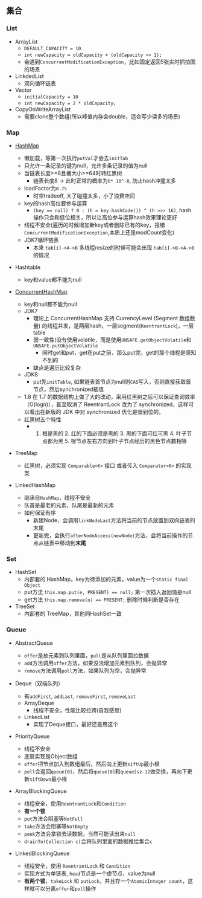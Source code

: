 ## 集合

###  List

- ArrayList
    * `DEFAULT_CAPACITY = 10`
    * `int newCapacity = oldCapacity + (oldCapacity >> 1);`
    * 会遇到`ConcurrentModificationException`，比如固定返回5张实时抓拍图的场景
- LinkdedList
    * 双向循环链表
- Vector
    * `initialCapacity = 10`
    * `int newCapacity = 2 * oldCapacity;`
- CopyOnWriteArrayList
    * 需要clone整个数组(所以峰值内存会double，适合写少读多的场景)

### Map

- [HashMap](https://tech.meituan.com/2016/06/24/java-hashmap.html)
    * 懒加载，等第一次执行`putVal`才会去`initTab`
    * 只允许一条记录的键为null，允许多条记录的值为null
    * 当链表长度>=8且桶大小>=64时转红黑树
        * 链表长度8 -> 此时正常的概率为`6* 10^-8`, 防止hash冲撞太多
    * loadFactor为`0.75`
        * 时空tradeoff, 大了碰撞太多，小了浪费空间
    * key的hash高位要参与运算
        * `(key == null) ? 0 : (h = key.hashCode()) ^ (h >>> 16)`, hash操作只会和低位相关，所以让高位参与运算hash效果理论更好
    * 线程不安全(遍历的时候增加新key或者删除已有的key，报错`ConcurrentModificationException`,本质上还是modCount变化)
    * JDK7循环链表
        * 本来 `tab[i]->A->B` 多线程resize的时候可能会出现 `tab[i]->B->A->B`的情况
    
- Hashtable
    * key和value都不能为null
- [ConcurrentHashMap](https://crossoverjie.top/2018/07/23/java-senior/ConcurrentHashMap/)
    * key和null都不能为null
    * JDK7
        * 理论上 ConcurrentHashMap 支持 CurrencyLevel (Segment 数组数量) 的线程并发，是两层hash，一层segment(`ReentrantLock`)，一层table
        * 弱一致性(没有使用volatile，而是使用`UNSAFE.getObjectVolatile`和`UNSAFE.putObjectVolatile`
            * 同时get和put，get在put之前，那么put完，get的那个线程是感知不到的
        * 缺点是遍历比较复杂
    * JDK8
        * put先`initTable`, 如果链表首节点为null则`CAS`写入，否则直接获取首节点，然后synchronized插值
    * 1.8 在 1.7 的数据结构上做了大的改动，采用红黑树之后可以保证查询效率（O(logn)），甚至取消了 ReentrantLock 改为了 synchronized，这样可以看出在新版的 JDK 中对 synchronized 优化是很到位的。
    * 红黑树五个特性
        * 1. 根是黑的 2. 红的下面必须是黑的 3. 黑的下面可红可黑 4. 叶子节点都为黑 5. 根节点左右方向到叶子节点经历的黑色节点数相等
- TreeMap
    * 红黑树，必须实现 `Comparable<K>` 接口 或者传入 `Comparator<K>` 的实现类
- LinkedHashMap
    * 继承自`HashMap`，线程不安全
    * 队首是最老的元素，队尾是最新的元素
    * 如何保证有序
        * 新建Node，会调用`linkNodeLast`方法将当前的节点放置到双向链表的末尾
        * 更新完，会执行`afterNodeAccess(newNode)`方法，会将当前操作的节点从链表中移动到**末尾**

### Set

- HashSet
    * 内部套的 HashMap，key为待添加的元素，value为一个`static final Object`
    * put方法 `this.map.put(e, PRESENT) == null;` 第一次插入返回值是null
    * get方法 `this.map.remove(o) == PRESENT;` 删除时候判断是否存在
- TreeSet
    * 内部套的 TreeMap，其他同HashSet一致

### Queue

- AbstractQueue
    - `offer`是放元素到队列里面，`pull`是从队列里面拉数据
    - `add`方法调用`offer`方法，如果没法增加元素到队列，会抛异常
    - `remove`方法调用`poll`方法，如果队列为空，会抛异常

- Deque（双端队列）
    * 有`addFirst`, `addLast`, `removeFirst`, `removeLast`
    * ArrayDeque
        * 线程不安全，性能比较拉跨(自我感觉)
    * LinkedList
        * 实现了Deque接口，最好还是用这个

- PriorityQueue
    * 线程不安全
    * 底层实现是Object数组
    * `offer`把节点加入到数组最后，然后向上更新`siftUp`最小根
    * `poll`会返回`queue[0]`，然后将`queue[0]`和`queue[sz-1]`做交换，再向下更新`siftDown`最小根

- ArrayBlockingQueue
    * 线程安全，使用`ReentrantLock`和`Condition`
    * **有一个锁**
    * `put`方法会阻塞等`NotFull`
    * `take`方法会阻塞等`NotEmpty`
    * `peek`方法会拿锁去读数据，当然可能读出来`null`
    * `drainTo(Collection c)`会将队列里面的数据推给集合`c`

- LinkedBlockingQueue
    * 线程安全，使用 `ReentrantLock` 和 `Condition`
    * 实现方式为单链表, `head`节点是一个虚节点，value为null
    * **有两个锁**，`takeLock` 和 `putLock`，并且存一个`AtomicInteger count`，这样就可以分离`offer`和`poll`操作